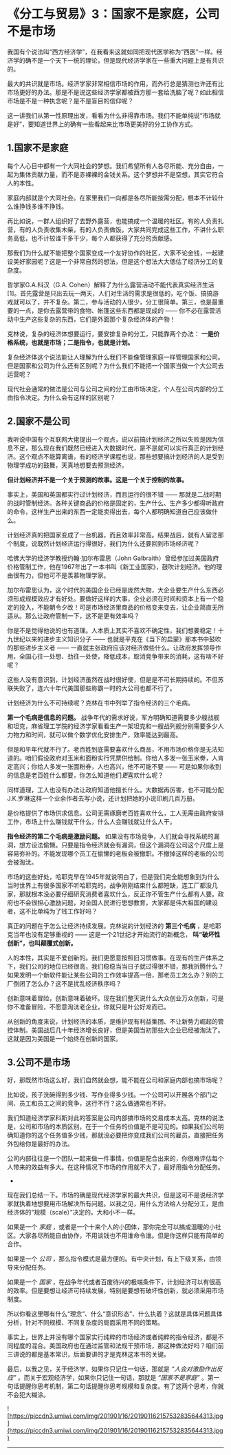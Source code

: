 # 《分工与贸易》3：国家不是家庭，公司不是市场

我国有个说法叫“西方经济学”，在我看来这就如同把现代医学称为“西医”一样。经济学的确不是一个天下一统的理论，但是现代经济学家在一些重大问题上是有共识的。

最大的共识就是市场。经济学家非常相信市场的作用，而外行总是猜测也许还有比市场更好的办法。那是不是说这些经济学家都被西方那一套给洗脑了呢？如此相信市场是不是一种执念呢？是不是盲目的信仰呢？

这一讲我们从第一性原理出发，看看为什么非得靠市场。我们不能单纯说“市场就是好”，要知道世界上的确有一些看起来比市场更美好的分工协作方式。

## 1.国家不是家庭

每个人心目中都有一个大同社会的梦想。我们希望所有人各尽所能、充分自由，一起为集体贡献力量，而不是赤裸裸的金钱关系。这个梦想并不是空想，其实它符合人的本性。

家庭内部就是个大同社会。在家里我们一向都是各尽所能按需分配，根本不计较什么谁挣钱多谁不挣钱。

再比如说，一群人组织好了去野外露营，也能搞成一个温暖的社区。有的人负责扎营，有的人负责收集木柴，有的人负责做饭。大家共同完成这些工作，不讲什么职务高低，也不计较谁干多干少，每个人都获得了充分的贡献感。

那我们为什么就不能把整个国家变成一个友好协作的社区，大家不论金钱，一起建设美好家园呢？这是一个非常自然的想法，但是这个想法大大低估了经济分工的复杂度。

哲学家G.A.科汉（G.A. Cohen）解释了为什么露营活动不能代表真实经济生活 [1]。首先露营是只出去玩一两天，人们对生活的需求是很低的，吃个饭、搞搞游戏就可以了，并不复杂。第二，参与活动的人很少，分工很简单。第三，也是最重要的一点，是你去露营带的食物、帐篷这些东西都是现成的 —— 你不必在露营活动中生产这些复杂的东西，它们是外面那个复杂经济体的产物！

克林说，复杂的经济体想要运行，要安排复杂的分工，只能靠两个办法： **一是价格系统，也就是市场；二是指令，也就是计划。**

复杂经济体这个说法能让人理解为什么我们不能像管理家庭一样管理国家和公司。但是国家和公司为什么还有区别呢？为什么我们不能把一个国家当做一个大公司去运营呢？

现代社会通常的做法是公司与公司之间的分工由市场决定，个人在公司内部的分工由指令决定。为什么会有这样的区别呢？

## 2.国家不是公司

我听说中国有个互联网大佬提出一个观点，说以前搞计划经济之所以失败是因为信息不足，那么现在我们既然已经进入大数据时代，是不是就可以实行真正的计划经济。这个观点不能算离谱，有的经济学课程也说，那些想要搞计划经济的人是受到物理学成功的鼓舞，天真地想要去预测经济。

 **但计划经济并不是一个关于预测的故事。这是一个关于控制的故事。**

事实上，美国和英国都实行过计划经济，而且运行的很不错 —— 那就是二战时期的战时管制经济。各种关键商品的价格是固定的，生产什么、生产多少都得听政府的命令，这样生产出来的东西一定能卖得出去，每个人都明确知道自己应该做什么。

计划经济真的把国家变成了一台机器，而且效率非常高。结果战后，就有人留恋那个制度，说既然计划经济运行得很好，我们为什么还要回到市场经济呢？

哈佛大学的经济学教授约翰·加尔布雷思（John Galbraith）曾经参加过美国政府价格管制工作，他在1967年出了一本书叫《新工业国家》，鼓吹计划经济。他的理由很有力，但他可不是羡慕物理学家。

加尔布雷思认为，这个时代的美国企业已经是庞然大物，大企业要生产什么东西必须形成规模效应才有好处。要做好这样的大事，企业必须在时间和资本上有一个稳定的投入，不能朝令夕改！可是市场经济里商品的价格变来变去，让企业简直无所适从。那么让政府管制一下，这不是更有效率吗？

你是不是觉得他说的也有道理。人本质上其实不喜欢不确定性，我们想要稳定！十九世纪以来的进步主义知识分子 —— 也就是平克在《当下的启蒙》那本书中鼓吹的那些进步主义者 —— 一直就主张政府应该对经济做些什么。让政府发挥领导作用，全国心往一处想、劲往一处使，降低成本，取消竞争带来的消耗，这有啥不好呢？

这些人没有意识到，计划经济虽然在战时很好使，但是是不可长期持续的。不但苏联失败了，连六十年代美国那些称霸一时的大公司也都不行了。

计划经济为什么不可持续呢？克林在书中列举了指令经济的三个毛病。

 **第一个毛病是信息的问题。** 战争年代的需求好说，军方明确知道需要多少艘战舰和坦克，麻省理工学院的经济学家看看生产一架坦克和一艘战列舰分别需要多少人力物力和时间，就可以做个数学优化安排生产，效率能达到最高。

但是和平年代就不行了。老百姓到底需要喜欢什么商品，不用市场价格你是无法知道的。咱们假设政府对玉米和面粉实行凭票供给制。你给人多发一张玉米劵，人肯定高兴；你给人多发一张面粉券，人也高兴，他不可能不要 —— 可是如果你收到的信息是老百姓什么都要，你怎么知道他们*更*喜欢什么呢？

同样道理，工人也没有办法让政府知道他擅长什么。大数据再厉害，也不可能分配J.K.罗琳这样一个业余作者去写小说，还计划把她的小说印刷几百万册。

是价格提供了市场供求信息。公司无需琢磨老百姓喜欢什么，工人无需由政府安排工作，市场上什么赚钱就干什么，什么人会赚钱就让什么人干。

 **指令经济的第二个毛病是激励问题。** 如果没有市场竞争，人们就会寻找系统的漏洞，想方设法偷懒。只要是指令经济就会有漏洞，但这个漏洞在公司这个尺度上是容易弥补的。不能发现哪个员工在偷懒的老板会被撤职。不撤掉这样的老板的公司会被淘汰。

市场的这些好处，哈耶克早在1945年就说明白了，但是我们完全能想象到为什么当时世界上有很多国家不听哈耶克的。战争刚刚结束什么都短缺，连工厂都没几家，那就根本没必要仔细研究消费者喜欢什么，反正你不管生产什么都有人要。政府也不会很担心激励问题，对全国人民进行思想教育，大家都是伟大祖国的建设者，这不比单纯为了钱工作好吗？

真正的问题在于怎么让经济持续发展。克林说的计划经济的 **第三个毛病** ，是哈耶克当年也没有足够重视的 —— 这是一个21世纪才开始流行的新概念， **叫“破坏性创新”，也叫颠覆式创新。**

人的本性，其实是不爱创新的。我们更愿意按照旧习惯做事。在现有的生产体系之下，我们公司的地位已经很高，我们稳稳当当日子就过得很不错，那我折腾什么？如果发明一个新软件能让某些公司的工作效率提高一倍，那老员工怎么办？别的工厂倒闭了怎么办？这不是扰乱经济秩序吗？

创新意味着冒险，创新意味着破坏。现在我们整天说什么大众创业万众创新，可是你不准备冒险，不愿意淘汰老企业，你就只是叶公好龙而已。

从创新的角度来说，计划经济的本质，是维护现有利益集团、不让新势力崛起的管控体制。美国战后几十年经济增长良好，但是美国当初那些大企业已经被淘汰了。这就是因为美国是一个始终在创新的国家。

## 3.公司不是市场

好，那既然市场这么好，我们自然就会想，能不能在公司和家庭内部也搞市场呢？

比如说，孩子洗碗得到多少钱、写作业得多少钱。一个公司可以开展各个部门之间、员工和员工之间的竞争，这行不行？这么做通常也不好。

我们知道经济学家科斯对此的答案是公司内部搞市场的交易成本太高。克林的说法是，公司和市场的本质区别，在于一个任务的价值是不是可见的。如果我们公司明确知道你的这个任务值多少钱，那就没必要把你变成我们公司的雇员，直接把任务外包给你是最好的办法。

公司内部往往是一个团队一起来做一件事情，价值是配合出来的，你很难评估每个人带来的效益有多大。在这种情况下市场的作用就不大了，最好用指令分配任务。

*

现在我们总结一下。市场的确是现代经济学家的最大共识，但是这可不是说经济学家就执着地想要用市场解决所有问题。以我之见，用什么方法给人分配分工，是由经济体的“规模（scale）”决定的。大和小不一样。

如果是一个 *家庭* ，或者是一个十来个人的小团体，那你完全可以搞成温暖的小社区。大家各尽所能自由协作，不用谈钱也不用谁命令谁。但是你这样只能有简单的合作。

如果是一个 *公司* ，那么指令模式是最方便的。有中央计划，有上下级关系，由领导来分配任务。

如果是一个 *国家* ，在战争年代或者百废待兴的极端条件下，计划经济可以有很高的效率。但是要想让经济可持续发展，特别是要想有破坏性创新，就必须采用市场制度。

所以你看这里哪有什么“理念”、什么“意识形态”、什么执着？这就是具体问题具体分析，针对不同规模、不同复杂度的局面采用不同的策略。

事实上，世界上并没有哪个国家实行纯粹的市场经济或者纯粹的指令经济，都是不同程度的混合。美国政府也在通过监管和法规干预市场，那这种做法好吗？咱们前三讲说的都是基本常识，后面要讲的才是克林这本书的关键。

最后，以我之见，关于经济学，如果你只记住一句话，那就是 *“人会对激励作出反应”* 。而关于宏观经济学，如果你只记住一句话，那就是 *“国家不是家庭”* 。第一句话提醒你思考机制，第二句话提醒你思考规模和复杂度。有了这两个思考，你就不会犯大糊涂。

![https://piccdn3.umiwi.com/img/201901/16/201901162157532835644313.jpg](https://piccdn3.umiwi.com/img/201901/16/201901162157532835644313.jpg)

---
